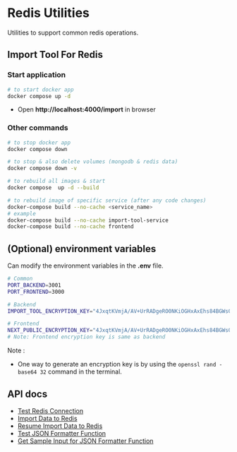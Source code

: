 # Redis Utilities

Utilities to support common redis operations.

## Import Tool For Redis

### Start application

```sh
# to start docker app
docker compose up -d
```

- Open **http://localhost:4000/import** in browser

### Other commands

```sh
# to stop docker app
docker compose down

# to stop & also delete volumes (mongodb & redis data)
docker compose down -v

# to rebuild all images & start
docker compose  up -d --build

# to rebuild image of specific service (after any code changes)
docker-compose build --no-cache <service_name>
# example
docker-compose build --no-cache import-tool-service
docker-compose build --no-cache frontend
```

## (Optional) environment variables

Can modify the environment variables in the **.env** file.

```sh title="./.env"
# Common
PORT_BACKEND=3001
PORT_FRONTEND=3000

# Backend
IMPORT_TOOL_ENCRYPTION_KEY="4JxqtKVmjA/AV+UrRADgeRO0NKiOGHxAxEhs84BGWsQ="

# Frontend
NEXT_PUBLIC_ENCRYPTION_KEY="4JxqtKVmjA/AV+UrRADgeRO0NKiOGHxAxEhs84BGWsQ="
# Note: Frontend encryption key is same as backend
```

Note :

- One way to generate an encryption key is by using the `openssl rand -base64 32` command in the terminal.

## API docs

- [Test Redis Connection](./docs/api/test-redis-connection.md)
- [Import Data to Redis](./docs/api/import-data-to-redis.md)
- [Resume Import Data to Redis](./docs/api/resume-import-data-to-redis.md)
- [Test JSON Formatter Function](./docs/api/test-json-formatter-fn.md)
- [Get Sample Input for JSON Formatter Function ](./docs/api/get-sample-input-for-json-formatter-fn.md)
